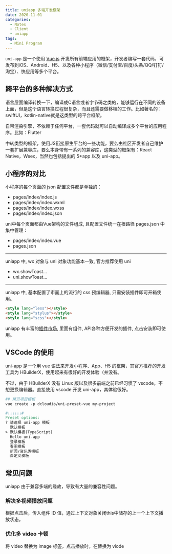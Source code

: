 ```yaml
---
title: uniapp 多端开发框架
date: 2020-11-01
categories:
  - Notes
  - Client
  - uniapp
tags: 
  - Mini Program
---
```


`uni-app` 是一个使用 [Vue.js](https://vuejs.org/) 开发所有前端应用的框架，开发者编写一套代码，可发布到iOS、Android、H5、以及各种小程序（微信/支付宝/百度/头条/QQ/钉钉/淘宝）、快应用等多个平台。

## 跨平台的多种解决方式

语言层面编译转换一下，编译成C语言或者字节码之类的，能够运行在不同的设备上面，但是这个语言转换过程很复杂，而且还需要做移植的工作。比如著名的：swiftUI，kotlin-native就是这类型的跨平台框架。

自带渲染引擎，不依赖于任何平台，一套代码就可以自动编译成多个平台的应用程序。比如：Flutter

中转类型的框架，使用JS衔接原生平台的一些功能，要么由社区开发者自己维护一套扩展兼容库，要么本身带有一系列的兼容库，这类型的框架有：React Native，Weex，当然也包括提出的 5+app 以及 uni-app。

## 小程序的对比

小程序的每个页面的 json 配置文件都是单独的：
-	pages/index/index.js
-	pages/index/index.wxml
-	pages/index/index.wxss
-	pages/index/index.json

uni中每个页面都由Vue架构的文件组成, 且配置文件统一在根路径 pages.json 中集中管理：
-	pages/index/index.vue
-	pages.json

---

uniapp 中, wx 对象与 uni 对象功能基本一致, 官方推荐使用 uni

- wx.showToast...
- uni.showToast...

---

uniapp 中, 基本配置了市面上的流行的 css 预编辑器, 只需安装插件即可开箱使用。

~~~html
<style lang="less"></style>
<style lang="stylus"></style>
<style lang="scss"></style>
~~~

uniapp 有丰富的[插件市场](https://ext.dcloud.net.cn/), 里面有组件, API各种方便开发的插件, 点击安装即可使用。

## VSCode 的使用

uni-app 是一个用 vue 语法来开发小程序、App、H5 的框架，其官方推荐的开发工具为 HBuilderX，使用起来有很好的开发体验（并没有。

不过，由于 HBuilderX 没有 Linux 版以及很多前端之前已经习惯了 vscode，不想更换编辑器。直接使用 vscode 开发 uni-app，其体验很好。

~~~makefile
## 拷贝项目模板
vue create -p dcloudio/uni-preset-vue my-project

#↓↓↓↓↓↓#
Preset options:
? 请选择 uni-app 模板  
  默认模板
> 默认模板(TypeScript) 
  Hello uni-app        
  登录模板
  看图模板
  新闻/资讯类模板      
  自定义模板
~~~


## 常见问题

uniapp 由于兼容多端的缘故，导致有大量的兼容性问题。

### 解决多视频播放问题

根据点击后，传入组件 ID 值，通过上下文对象关闭this中储存的上一个上下文播放状态。

### 优化多 video 卡顿

将 video 替换为 image 标签，点击播放时，在替换为 viode